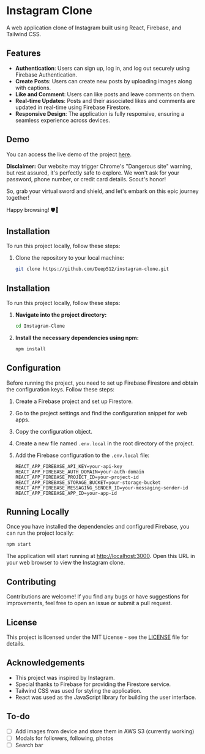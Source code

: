 # Instagram Clone

A web application clone of Instagram built using React, Firebase, and Tailwind CSS.
<br />

## Features

- **Authentication**: Users can sign up, log in, and log out securely using Firebase Authentication.
- **Create Posts**: Users can create new posts by uploading images along with captions.
- **Like and Comment**: Users can like posts and leave comments on them.
- **Real-time Updates**: Posts and their associated likes and comments are updated in real-time using Firebase Firestore.
- **Responsive Design**: The application is fully responsive, ensuring a seamless experience across devices.

## Demo

You can access the live demo of the project [here](https://instagram-clone-deep512.vercel.app/).

**Disclaimer:** Our website may trigger Chrome's "Dangerous site" warning, but rest assured, it's perfectly safe to explore. We won't ask for your password, phone number, or credit card details. Scout's honor!

So, grab your virtual sword and shield, and let's embark on this epic journey together!

Happy browsing! 🛡️🔮

## Installation

To run this project locally, follow these steps:

1. Clone the repository to your local machine:

   ```bash
   git clone https://github.com/Deep512/instagram-clone.git
   ```
## Installation

To run this project locally, follow these steps:

1. **Navigate into the project directory:**

    ```bash
    cd Instagram-Clone
    ```

2. **Install the necessary dependencies using npm:**

    ```bash
    npm install
    ```

## Configuration

Before running the project, you need to set up Firebase Firestore and obtain the configuration keys. Follow these steps:

1. Create a Firebase project and set up Firestore.
2. Go to the project settings and find the configuration snippet for web apps.
3. Copy the configuration object.
4. Create a new file named `.env.local` in the root directory of the project.
5. Add the Firebase configuration to the `.env.local` file:

    ```
    REACT_APP_FIREBASE_API_KEY=your-api-key
    REACT_APP_FIREBASE_AUTH_DOMAIN=your-auth-domain
    REACT_APP_FIREBASE_PROJECT_ID=your-project-id
    REACT_APP_FIREBASE_STORAGE_BUCKET=your-storage-bucket
    REACT_APP_FIREBASE_MESSAGING_SENDER_ID=your-messaging-sender-id
    REACT_APP_FIREBASE_APP_ID=your-app-id
    ```

## Running Locally

Once you have installed the dependencies and configured Firebase, you can run the project locally:

```bash
npm start
```

The application will start running at [http://localhost:3000](http://localhost:3000). Open this URL in your web browser to view the Instagram clone.

## Contributing

Contributions are welcome! If you find any bugs or have suggestions for improvements, feel free to open an issue or submit a pull request.

## License

This project is licensed under the MIT License - see the [LICENSE](LICENSE) file for details.

## Acknowledgements

- This project was inspired by Instagram.
- Special thanks to Firebase for providing the Firestore service.
- Tailwind CSS was used for styling the application.
- React was used as the JavaScript library for building the user interface.

## To-do
- [ ] Add images from device and store them in AWS S3 (currently working)
- [ ] Modals for followers, following, photos
- [ ] Search bar
